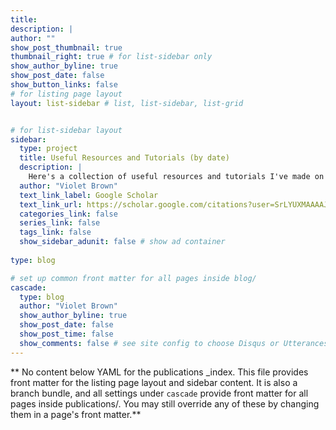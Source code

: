 ```yaml
---
title: 
description: |
author: ""
show_post_thumbnail: true
thumbnail_right: true # for list-sidebar only
show_author_byline: true
show_post_date: false
show_button_links: false
# for listing page layout
layout: list-sidebar # list, list-sidebar, list-grid


# for list-sidebar layout
sidebar: 
  type: project
  title: Useful Resources and Tutorials (by date)
  description: |
    Here's a collection of useful resources and tutorials I've made on everything from how to write a preregistration document to how to implement linear mixed effects models in R.
  author: "Violet Brown"
  text_link_label: Google Scholar
  text_link_url: https://scholar.google.com/citations?user=SrLYUXMAAAAJ&hl=en
  categories_link: false
  series_link: false
  tags_link: false
  show_sidebar_adunit: false # show ad container
  
type: blog

# set up common front matter for all pages inside blog/
cascade:
  type: blog
  author: "Violet Brown"
  show_author_byline: true
  show_post_date: false
  show_post_time: false
  show_comments: false # see site config to choose Disqus or Utterances
---
```


** No content below YAML for the publications _index. This file provides front matter for the listing page layout and sidebar content. It is also a branch bundle, and all settings under `cascade` provide front matter for all pages inside publications/. You may still override any of these by changing them in a page's front matter.**
